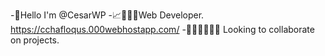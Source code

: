 -👋Hello I'm @CesarWP
-📈🧑‍💻🌱Web Developer.  https://cchafloqus.000webhostapp.com/
-🧑‍💻🧑‍💻🧑‍💻 Looking to collaborate on projects.





<!---
CesarWP/CesarWP is a ✨ special ✨ repository because its `README.md` (this file) appears on your GitHub profile.
You can click the Preview link to take a look at your changes.
--->
